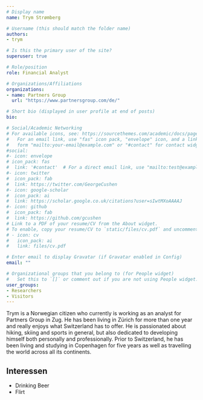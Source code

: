 ```yaml
---
# Display name
name: Trym Strømberg

# Username (this should match the folder name)
authors:
- trym

# Is this the primary user of the site?
superuser: true

# Role/position
role: Financial Analyst

# Organizations/Affiliations
organizations:
- name: Partners Group
  url: "https://www.partnersgroup.com/de/"

# Short bio (displayed in user profile at end of posts)
bio: 

# Social/Academic Networking
# For available icons, see: https://sourcethemes.com/academic/docs/page-builder/#icons
#   For an email link, use "fas" icon pack, "envelope" icon, and a link in the
#   form "mailto:your-email@example.com" or "#contact" for contact widget.
#social:
#- icon: envelope
# icon_pack: fas
#  link: '#contact'  # For a direct email link, use "mailto:test@example.org".
#- icon: twitter
#  icon_pack: fab
#  link: https://twitter.com/GeorgeCushen
#- icon: google-scholar
#  icon_pack: ai
#  link: https://scholar.google.co.uk/citations?user=sIwtMXoAAAAJ
#- icon: github
#  icon_pack: fab
#  link: https://github.com/gcushen
# Link to a PDF of your resume/CV from the About widget.
# To enable, copy your resume/CV to `static/files/cv.pdf` and uncomment the lines below.
# - icon: cv
#   icon_pack: ai
#   link: files/cv.pdf

# Enter email to display Gravatar (if Gravatar enabled in Config)
email: ""

# Organizational groups that you belong to (for People widget)
#   Set this to `[]` or comment out if you are not using People widget.
user_groups:
- Researchers
- Visitors
---
```


Trym is a Norwegian citizen who currently is working as an analyst for Partners Group in Zug. He has been living in Zürich for more than one year and really enjoys what Switzerland has to offer. He is passionated about hiking, skiing and sports in general, but also dedicated to developing himself both personally and professionally. Prior to Switzerland, he has been living and studying in Copenhagen for five years as well as travelling the world across all its continents. 

## Interessen

* Drinking Beer
* Flirt
